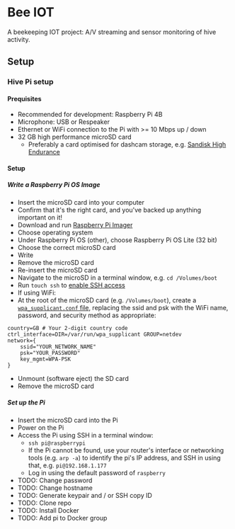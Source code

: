 # Bee IOT

A beekeeping IOT project: A/V streaming and sensor monitoring of hive activity.

## Setup

### Hive Pi setup

#### Prequisites

- Recommended for development: Raspberry Pi 4B
- Microphone: USB or Respeaker
- Ethernet or WiFi connection to the Pi with >= 10 Mbps up / down
- 32 GB high performance microSD card
  - Preferably a card optimised for dashcam storage, e.g. [Sandisk High Endurance](https://www.amazon.co.uk/gp/product/B07P14QHB7/ref=ppx_yo_dt_b_search_asin_title?ie=UTF8&psc=1)

#### Setup

##### Write a Raspberry Pi OS Image

- Insert the microSD card into your computer
- Confirm that it's the right card, and you've backed up anything important on it!
- Download and run [Raspberry Pi Imager](https://www.raspberrypi.org/software/)
- Choose operating system
- Under Raspberry Pi OS (other), choose Raspberry Pi OS Lite (32 bit)
- Choose the correct microSD card
- Write
- Remove the microSD card
- Re-insert the microSD card
- Navigate to the microSD in a terminal window, e.g. `cd /Volumes/boot`
- Run `touch ssh` to [enable SSH access](https://howchoo.com/g/ote0ywmzywj/how-to-enable-ssh-on-raspbian-without-a-screen)
- If using WiFi:
- At the root of the microSD card (e.g. `/Volumes/boot`), create a [`wpa_supplicant.conf` file](https://howchoo.com/g/ndy1zte2yjn/how-to-set-up-wifi-on-your-raspberry-pi-without-ethernet), replacing the ssid and psk with the WiFi name, password, and security method as appropriate:

```
country=GB # Your 2-digit country code
ctrl_interface=DIR=/var/run/wpa_supplicant GROUP=netdev
network={
    ssid="YOUR_NETWORK_NAME"
    psk="YOUR_PASSWORD"
    key_mgmt=WPA-PSK
}
```

- Unmount (software eject) the SD card
- Remove the microSD card

##### Set up the Pi

- Insert the microSD card into the Pi
- Power on the Pi
- Access the Pi using SSH in a terminal window:
    - `ssh pi@raspberrypi`
    - If the Pi cannot be found, use your router's interface or networking tools (e.g. `arp -a`) to identify the pi's IP address, and SSH in using that, e.g. `pi@192.168.1.177`
    - Log in using the default password of `raspberry`
- TODO: Change password
- TODO: Change hostname
- TODO: Generate keypair and / or SSH copy ID
- TODO: Clone repo
- TODO: Install Docker
- TODO: Add pi to Docker group
